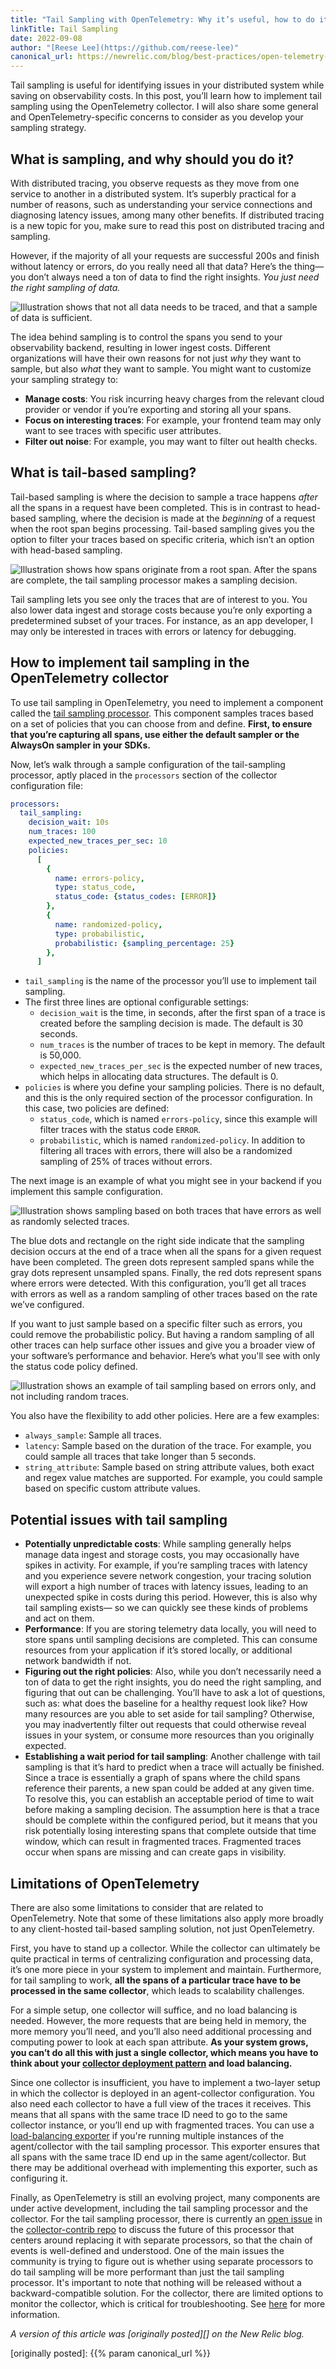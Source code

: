 ```yaml
---
title: "Tail Sampling with OpenTelemetry: Why it’s useful, how to do it, and what to consider"
linkTitle: Tail Sampling
date: 2022-09-08
author: "[Reese Lee](https://github.com/reese-lee)"
canonical_url: https://newrelic.com/blog/best-practices/open-telemetry-tail-sampling
---
```


Tail sampling is useful for identifying issues in your distributed system while
saving on observability costs. In this post, you’ll learn how to implement tail
sampling using the OpenTelemetry collector. I will also share some general and
OpenTelemetry-specific concerns to consider as you develop your sampling
strategy.

## What is sampling, and why should you do it? 

With distributed tracing, you observe requests as they move from one service to
another in a distributed system. It’s superbly practical for a number of
reasons, such as understanding your service connections and diagnosing latency
issues, among many other benefits. If distributed tracing is a new topic for
you, make sure to read this post on distributed tracing and sampling.

However, if the majority of all your requests are successful 200s and finish
without latency or errors, do you really need all that data? Here’s the
thing—you don’t always need a ton of data to find the right insights. _You just
need the right sampling of data._

![Illustration shows that not all data needs to be traced, and that a sample of data is sufficient.](traces_venn_diagram.png)

The idea behind sampling is to control the spans you send to your observability
backend, resulting in lower ingest costs. Different organizations will have
their own reasons for not just _why_ they want to sample, but also _what_ they
want to sample. You might want to customize your sampling strategy to:

* **Manage costs**: You risk incurring heavy charges from the relevant cloud
  provider or vendor if you’re exporting and storing all your spans. 
* **Focus on interesting traces**: For example, your frontend team may only want
  to see traces with specific user attributes.
* **Filter out noise**: For example, you may want to filter out health checks. 

## What is tail-based sampling?

Tail-based sampling is where the decision to sample a trace happens _after_ all
the spans in a request have been completed. This is in contrast to head-based
sampling, where the decision is made at the _beginning_ of a request when the
root span begins processing. Tail-based sampling gives you the option to filter
your traces based on specific criteria, which isn’t an option with head-based
sampling.

![Illustration shows how spans originate from a root span. After the spans are complete, the tail sampling processor makes a sampling decision.](tail_sampling_process.png)

Tail sampling lets you see only the traces that are of interest to you. You also
lower data ingest and storage costs because you’re only exporting a
predetermined subset of your traces. For instance, as an app developer, I may
only be interested in traces with errors or latency for debugging. 

## How to implement tail sampling in the OpenTelemetry collector

To use tail sampling in OpenTelemetry, you need to implement a component called
the [tail sampling
processor](https://github.com/open-telemetry/opentelemetry-collector-contrib/tree/main/processor/tailsamplingprocessor).
This component samples traces based on a set of policies that you can choose
from and define. **First, to ensure that you’re capturing all spans, use either
the default sampler or the AlwaysOn sampler in your SDKs.** 

Now, let’s walk through a sample configuration of the tail-sampling processor,
aptly placed in the `processors` section of the collector configuration file:

```yaml
processors:
  tail_sampling:
    decision_wait: 10s 
    num_traces: 100
    expected_new_traces_per_sec: 10
    policies:
      [          
        {
          name: errors-policy,
          type: status_code,
          status_code: {status_codes: [ERROR]}
        },
        {
          name: randomized-policy,
          type: probabilistic,
          probabilistic: {sampling_percentage: 25}
        },
      ]
```

* `tail_sampling` is the name of the processor you’ll use to implement tail
  sampling.
* The first three lines are optional configurable settings:
  * `decision_wait` is the time, in seconds, after the first span of a trace is
    created before the sampling decision is made. The default is 30 seconds.
  * `num_traces` is the number of traces to be kept in memory. The default is
    50,000.
  * `expected_new_traces_per_sec` is the expected number of new traces, which
    helps in allocating data structures. The default is 0.
* `policies` is where you define your sampling policies. There is no default,
  and this is the only required section of the processor configuration. In this
  case, two policies are defined:
  * `status_code`, which is named `errors-policy`, since this example will
    filter traces with the status code `ERROR`.
  * `probabilistic`, which is named `randomized-policy`. In addition to
    filtering all traces with errors, there will also be a randomized sampling
    of 25% of traces without errors.

The next image is an example of what you might see in your backend if you
implement this sample configuration.

![Illustration shows sampling based on both traces that have errors as well as randomly selected traces.](backend_visual_errors_and_random.png)

The blue dots and rectangle on the right side indicate that the sampling
decision occurs at the end of a trace when all the spans for a given request
have been completed. The green dots represent sampled spans while the gray dots
represent unsampled spans. Finally, the red dots represent spans where errors
were detected. With this configuration, you’ll get all traces with errors as
well as a random sampling of other traces based on the rate we’ve configured. 

If you want to just sample based on a specific filter such as errors, you could
remove the probabilistic policy.  But having a random sampling of all other
traces can help surface other issues and give you a broader view of your
software’s performance and behavior. Here’s what you'll see with only the status
code policy defined.

![Illustration shows an example of tail sampling based on errors only, and not including random traces.](backend_visual_errors_only.png)

You also have the flexibility to add other policies. Here are a few examples:

* `always_sample`: Sample all traces.
* `latency`: Sample based on the duration of the trace. For example, you could
  sample all traces that take longer than 5 seconds.
* `string_attribute`: Sample based on string attribute values, both exact and
  regex value matches are supported. For example, you could sample based on
  specific custom attribute values.

## Potential issues with tail sampling

* **Potentially unpredictable costs**: While sampling generally helps manage
  data ingest and storage costs, you may occasionally have spikes in activity.
  For example, if you’re sampling traces with latency and you experience severe
  network congestion, your tracing solution will export a high number of traces
  with latency issues, leading to an unexpected spike in costs during this
  period. However, this is also why tail sampling exists— so we can quickly see
  these kinds of problems and act on them. 
* **Performance**: If you are storing telemetry data locally, you will need to
  store spans until sampling decisions are completed. This can consume resources
  from your application if it’s stored locally, or additional network bandwidth
  if not. 
* **Figuring out the right policies**: Also, while you don’t necessarily need a
  ton of data to get the right insights, you do need the right sampling, and
  figuring that out can be challenging. You’ll have to ask a lot of questions,
  such as: what does the baseline for a healthy request look like? How many
  resources are you able to set aside for tail sampling? Otherwise, you may
  inadvertently filter out requests that could otherwise reveal issues in your
  system, or consume more resources than you originally expected.  
* **Establishing a wait period for tail sampling**: Another challenge with tail
  sampling is that it’s hard to predict when a trace will actually be finished.
  Since a trace is essentially a graph of spans where the child spans reference
  their parents, a new span could be added at any given time. To resolve this,
  you can establish an acceptable period of time to wait before making a
  sampling decision. The assumption here is that a trace should be complete
  within the configured period, but it means that you risk potentially losing
  interesting spans that complete outside that time window, which can result in
  fragmented traces. Fragmented traces occur when spans are missing and can
  create gaps in visibility. 

## Limitations of OpenTelemetry

There are also some limitations to consider that are related to OpenTelemetry.
Note that some of these limitations also apply more broadly to any client-hosted
tail-based sampling solution, not just OpenTelemetry.

First, you have to stand up a collector. While the collector can ultimately be
quite practical in terms of centralizing configuration and processing data, it’s
one more piece in your system to implement and maintain. Furthermore, for tail
sampling to work, **all the spans of a particular trace have to be processed in
the same collector**, which leads to scalability challenges. 

For a simple setup, one collector will suffice, and no load balancing is needed.
However, the more requests that are being held in memory, the more memory you’ll
need, and you’ll also need additional processing and computing power to look at
each span attribute. **As your system grows, you can’t do all this with just a
single collector, which means you have to think about your [collector deployment
pattern](https://www.youtube.com/watch?v=WhRrwSHDBFs) and load balancing.** 

Since one collector is insufficient, you have to implement a two-layer setup in
which the collector is deployed in an agent-collector configuration. You also
need each collector to have a full view of the traces it receives. This means
that all spans with the same trace ID need to go to the same collector instance,
or you’ll end up with fragmented traces. You can use a [load-balancing
exporter](https://github.com/open-telemetry/opentelemetry-collector-contrib/blob/main/exporter/loadbalancingexporter/README.md)
if you're running multiple instances of the agent/collector with the tail
sampling processor. This exporter ensures that all spans with the same trace ID
end up in the same agent/collector. But there may be additional overhead with
implementing this exporter, such as configuring it. 

Finally, as OpenTelemetry is still an evolving project, many components are
under active development, including the tail sampling processor and the
collector. For the tail sampling processor, there is currently an [open
issue](https://github.com/open-telemetry/opentelemetry-collector-contrib/issues/1797)
in the [collector-contrib
repo](https://github.com/open-telemetry/opentelemetry-collector-contrib) to
discuss the future of this processor that centers around replacing it with
separate processors, so that the chain of events is well-defined and understood.
One of the main issues the community is trying to figure out is whether using
separate processors to do tail sampling will be more performant than just the
tail sampling processor. It's important to note that nothing will be released
without a backward-compatible solution. For the collector, there are limited
options to monitor the collector, which is critical for troubleshooting. See
[here](https://github.com/open-telemetry/opentelemetry-collector/blob/main/docs/troubleshooting.md#observability)
for more information. 

_A version of this article was [originally posted][] on the New Relic blog._

[originally posted]: {{% param canonical_url %}}


